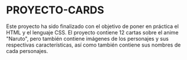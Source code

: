 # PROYECTO-CARDS
Este proyecto ha sido finalizado con el objetivo de poner en práctica el HTML y el lenguaje CSS.
El proyecto contiene 12 cartas sobre el anime "Naruto", pero también contiene imágenes de los personajes y sus respectivas características, así como también
contiene sus nombres de cada personajes.
